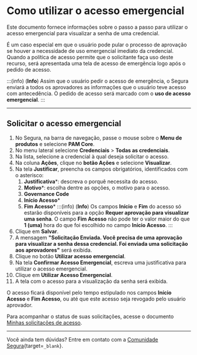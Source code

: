 # Como utilizar o acesso emergencial

Este documento fornece informações sobre o passo a passo para utilizar o acesso emergencial para visualizar a senha de uma credencial.

É um caso especial em que o usuário pode pular o processo de aprovação se houver a necessidade de uso emergencial imediato da credencial. 
Quando a política de acesso permite que o solicitante faça uso deste recurso, será apresentada uma tela de acesso de emergência logo após o pedido de acesso.

:::(info) (**Info**)
Assim que o usuário pedir o acesso de emergência, o Segura enviará a todos os aprovadores as informações que o usuário teve acesso com antecedência. O pedido de acesso será marcado com o **uso de acesso emergencial**.
:::

---
## Solicitar o acesso emergencial

1. No Segura, na barra de navegação, passe o mouse sobre o **Menu de produtos** e selecione **PAM Core**.
2. No menu lateral selecione **Credenciais** >  **Todas as credenciais**.
3. Na lista, selecione a credencial à qual deseja solicitar o acesso.
4. Na coluna **Ações**, clique no **botão Ações** e selecione **Visualizar**.
5. Na tela **Justificar**, preencha os campos obrigatórios, identificados com o asterisco:
    1. **Justificativa***: descreva o porquê necessita do acesso.
    2. **Motivo***: escolha dentre as opções, o motivo para o acesso.
    3. **Governance Code**
    4. **Início Acesso***
    5. **Fim Acesso***
    :::(info) (**Info**)
    Os campos **Início** e **Fim** do acesso só estarão disponíveis para a opção **Requer aprovação para visualizar uma senha**. 
    O campo **Fim Acesso** não pode ter o valor maior do que **1 (uma)** hora do que foi escolhido no campo **Início Acesso**.
    :::
6. Clique em **Salvar**.
7. A mensagem **"Solicitação Enviada. Você precisa de uma aprovação para visualizar a senha dessa credencial. Foi enviada uma solicitação aos aprovadores"** será exibida.
8. Clique no botão **Utilizar acesso emergencial**.
9. Na tela **Confirmar Acesso Emergencial**, escreva uma justificativa para utilizar o acesso emergencial.
10. Clique em **Utilizar Acesso Emergencial**.
11. A tela com o acesso para a visualização da senha será exibida.

O acesso ficará disponível pelo tempo estipulado nos campos **Início Acesso** e **Fim Acesso**, ou até que este acesso seja revogado pelo usuário aprovador.

Para acompanhar o status de suas solicitações, acesse o documento [Minhas solicitações de acesso](/v4/docs/pt/pam-session-my-access-requests).

---
Você ainda tem dúvidas? Entre em contato com a [Comunidade Segura](https://community.Segura.io/){target=`_blank`}.